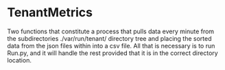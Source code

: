 # TenantMetrics

Two functions that constitute a process that pulls data every minute from the subdirectories ./var/run/tenant/ directory tree and placing the sorted data from the json files within into a csv file. All that is necessary is to run Run.py, and it will handle the rest provided that it is in the correct directory location.
